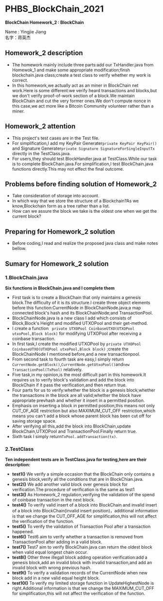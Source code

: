 # PHBS_BlockChain_2021
**BlockChain Homework_2 : BlockChain**

Name : Yingjie Jiang       
名字：蒋英杰

## Homework_2 description
* The homework mainly include three parts:add our TxHandler.java from Homewok_1 and make some appropriate modification;finsh blockchain.java class;create a test class to verify whether my work is correct.
* In this homework,we actually act as an miner in BlockChain net work.Here is some different:we verify heard transactions and blocks,but we don't verify proof-of-work section of a block.We maintain BlockChain and cut the very former ones.We don't compute nonce in this case,we act more like a Bitcoin Community volunteer rather than a miner.
## Homework_2 attention
* This project's test cases are in the Test file. 
* For simplification,I add my KeyPair Generater`private KeyPair KeyPair()` and Signature Generater`private Signature SignatureForSingleInputTx` directly in the TestClass.java.
* For users,they should test BlockHandler.java at TestClass.While our task is to complete BlockChain.java.For simplification,I test BlockChain.java functions directly.This may not effect the final outcome.
## Problems before finding solution of Homework_2
* Take consideration of storage into account.
* In which way that we store the structure of a Blockchain?As we know,Blockchain form as a tree rather than a list.
* How can we assure the block we take is the oldest one when we get the current block?
## Preparing for Homework_2 solution
* Before coding,I read and realize the proposed java class and make notes bellow.
## Sumary for Homework_2 solution
### 1.BlockChain.java
**Six functions in BlockChain.java and I complete them**
* First task is to create a BlockChain that only maintains a genesis block.The difficulty of it is its structure.I create three object elements before this function:CurrentNode in BlockChainNode.java;a map connected block's hash and its BlockChainNode;and TransactionPool.
* BlockChainNode.java is a new class I add which consists of Block,Block's Height and modified UTXOPool and their get-method.
* I create a function ` private UTXOPool CoinbaseUTXO(UTXOPool utxoPool,Block block)` for modifying UTXOPool after receiving a coinbase transaction.
* In first task,I create the modified UTXOPool by `private UTXOPool CoinbaseUTXO(UTXOPool utxoPool,Block block)` ;create the BlockChainNode I mentioned before,and a new transactionpool.
* From second task to fourth task are easy,I simply return `CurrentNode.getBlock()`,`CurrentNode.getUtxoPool()`and`new TransactionPool(TxPool)` relatively.
* Five task,in my opinion,is the most difficult part in this homework.It requires us to verify block's validation and add the block into BlockChain if it pass the verification,and then return true.
* Four parts for us to verify:whether the block is a genesis block;whether the transactions in the block are all valid;whether the block have appropriate prevhash and whether it insert in a permitted position.
* Emphasis on inserting a block in permitted position,this means not only CUT_OF_AGE restriction but also MAXIMUM_CUT_OFF restriction,which means you can't add a block whose parent block has been cut off for saving storage space.
* After verifying all this,add the block into BlockChain,update BlockChain,UTXOPool and TransactionPool.Finally return true.
* Sixth task I simply return`TxPool.addTransaction(tx)`.
### 2.TestClass
**Ten independent tests are in TestClass.java for testing,here are their description:**
* **test1()** We verify a simple occasion that the BlockChain only contains a genesis block,verify all the conditions that are in BlockChian.java.
* **test2()** We add another valid block over genesis block for verification.The procedure of verification is the same as test1
* **test3()** As Homework_2 regulation,verifying the validation of the spend of coinbase transaction in the next block.
* **test4()** To verify valid insert of a block into BlockChain and invalid insert of a block into BlockChain(invalid insert position)，additional information is that we change the CUT_OFF_AGE for simplification,this will not affect the verification of the function.
* **test5()** To verify the validation of Transaction Pool after a transaction happened.
* **test6()** Test6 aim to verify whether a transaction is removed from TransactionPool after adding in a valid block.
* **test7()** Test7 aim to verify BlockChain.java can return the oldest block when valid equal longest chain occur.
* **test8()** Other three illegall block adding operation verification:add a genesis block,add an invalid block with invalid transaction,and add an invalid block with wrong previous hash.
* **test9()** To verify a validation records of the CurrentNode when new block add in a new valid equal height block.
* **test10()** To verify my limited storage function in UpdateHighestNode is right.Additional information is that we change the MAXIMUM_CUT_OFF for simplification,this will not affect the verification of the function.
